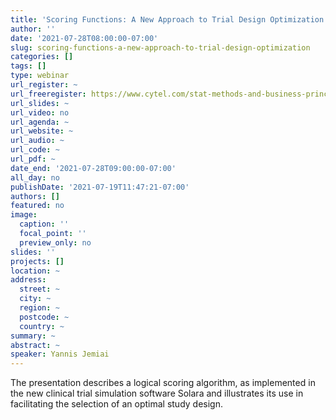 ```yaml
---
title: 'Scoring Functions: A New Approach to Trial Design Optimization'
author: ''
date: '2021-07-28T08:00:00-07:00'
slug: scoring-functions-a-new-approach-to-trial-design-optimization
categories: []
tags: []
type: webinar
url_register: ~
url_freeregister: https://www.cytel.com/stat-methods-and-business-principles-optimal-trial-design-selection?utm_campaign=2021%20RWA%20Regulatory&utm_medium=email&_hsenc=p2ANqtz-_GjApl48DzKgcLeRD2yj9jGx-5edXW-puU_1VIkwGc27_Z_Vio6GkkNHnDjx6L6_YTa6qh-Kq7hTls0ksv17_1zX3x_g&_hsmi=141782127&utm_content=141782127&utm_source=hs_email&hsCtaTracking=a6ca62aa-4c6e-44db-8610-a127966da903%7C3d039a05-5473-4250-9a5c-ae6893df0bd2
url_slides: ~
url_video: no
url_agenda: ~
url_website: ~
url_audio: ~
url_code: ~
url_pdf: ~
date_end: '2021-07-28T09:00:00-07:00'
all_day: no
publishDate: '2021-07-19T11:47:21-07:00'
authors: []
featured: no
image:
  caption: ''
  focal_point: ''
  preview_only: no
slides: ''
projects: []
location: ~
address:
  street: ~
  city: ~
  region: ~
  postcode: ~
  country: ~
summary: ~
abstract: ~
speaker: Yannis Jemiai
---
```

<!--more-->
The presentation describes a logical scoring algorithm, as implemented in the new clinical trial simulation software Solara and illustrates its use in facilitating the selection of an optimal study design.